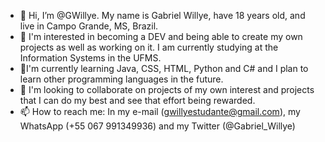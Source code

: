 - 👋 Hi, I’m @GWillye. My name is Gabriel Willye, have 18 years old, and live in Campo Grande, MS, Brazil.
- 👀 I'm interested in becoming a DEV and being able to create my own projects as well as working on it. I am currently studying at the Information Systems in the UFMS.
- 🌱I'm currently learning Java, CSS, HTML, Python and C# and I plan to learn other programming languages in the future.
- 💞️ I'm looking to collaborate on projects of my own interest and projects that I can do my best and see that effort being rewarded.
- 📫 How to reach me: In my e-mail (gwillyestudante@gmail.com), my WhatsApp (+55 067 991349936) and my Twitter (@Gabriel_Willye)

<!---
GWillye/GWillye is a ✨ special ✨ repository because its `README.md` (this file) appears on your GitHub profile.
You can click the Preview link to take a look at your changes.
--->
